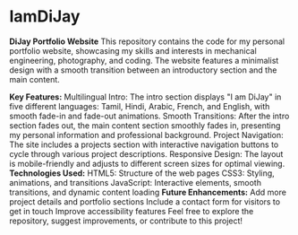 # IamDiJay

**DiJay Portfolio Website**
This repository contains the code for my personal portfolio website, showcasing my skills and interests in mechanical engineering, photography, and coding. The website features a minimalist design with a smooth transition between an introductory section and the main content.

**Key Features:**
Multilingual Intro: The intro section displays "I am DiJay" in five different languages: Tamil, Hindi, Arabic, French, and English, with smooth fade-in and fade-out animations.
Smooth Transitions: After the intro section fades out, the main content section smoothly fades in, presenting my personal information and professional background.
Project Navigation: The site includes a projects section with interactive navigation buttons to cycle through various project descriptions.
Responsive Design: The layout is mobile-friendly and adjusts to different screen sizes for optimal viewing.
**Technologies Used:**
HTML5: Structure of the web pages
CSS3: Styling, animations, and transitions
JavaScript: Interactive elements, smooth transitions, and dynamic content loading
**Future Enhancements:**
Add more project details and portfolio sections
Include a contact form for visitors to get in touch
Improve accessibility features
Feel free to explore the repository, suggest improvements, or contribute to this project!

